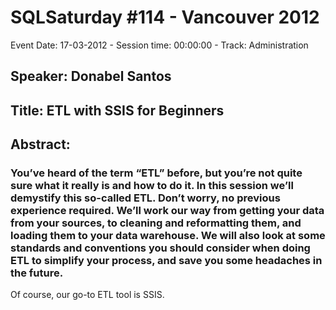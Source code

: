 # SQLSaturday #114 - Vancouver 2012
Event Date: 17-03-2012 - Session time: 00:00:00 - Track: Administration
## Speaker: Donabel Santos
## Title: ETL with SSIS for Beginners
## Abstract:
### You’ve heard of the term “ETL” before, but you’re not quite sure what it really is and how to do it. In this session we’ll demystify this so-called ETL.  Don’t worry, no previous experience required. We’ll work our way from getting your data from your sources, to cleaning and reformatting them, and loading them to your data warehouse. We will also look at some standards and conventions you should consider when doing ETL to simplify your process, and save you some headaches in the future. 

Of course, our go-to ETL tool is SSIS.
